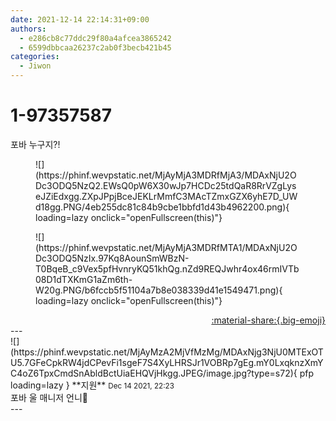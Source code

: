 ```yaml
---
date: 2021-12-14 22:14:31+09:00
authors:
  - e286cb8c77ddc29f80a4afcea3865242
  - 6599dbbcaa26237c2ab0f3becb421b45
categories:
  - Jiwon
---
```


# 1-97357587

<div class="post-container" markdown="1">
<div class="content-container md-sidebar__scrollwrap" markdown="1">

포바 누구지?!
<figure markdown="1">
![](https://phinf.wevpstatic.net/MjAyMjA3MDRfMjA3/MDAxNjU2ODc3ODQ5NzQ2.EWsQ0pW6X30wJp7HCDc25tdQaR8RrVZgLyseJZiEdxgg.ZXpJPpjBceJEKLrMmfC3MAcTZmxGZX6yhE7D_UWd18gg.PNG/4eb255dc81c84b9cbe1bbfd1d43b4962200.png){ loading=lazy onclick="openFullscreen(this)"}
</figure>

<figure markdown="1">
![](https://phinf.wevpstatic.net/MjAyMjA3MDRfMTA1/MDAxNjU2ODc3ODQ5NzIx.97Kq8AounSmWBzN-T0BqeB_c9Vex5pfHvnryKQ51khQg.nZd9REQJwhr4ox46rmIVTb08D1dTXKmG1aZm6th-W20g.PNG/b6fccb5f51104a7b8e038339d41e1549471.png){ loading=lazy onclick="openFullscreen(this)"}
</figure>


</div>
</div>

<div style="text-align: right;" markdown="1">
<a href="https://weverse.io/fromis9/fanpost/1-97357587" style="text-align: right;">:material-share:{.big-emoji}</a>
</div>
---

<div class="comments-container md-sidebar__scrollwrap" markdown="1">
<div class="comment" markdown="1">
<div class='id-container' markdown="1">
![](https://phinf.wevpstatic.net/MjAyMzA2MjVfMzMg/MDAxNjg3NjU0MTExOTU5.7GFeCpkRW4jdCPevFi1sgeF7S4XyLHRSJr1VOBRp7gEg.mY0LxqknzXmYC4oZ6TpxCmdSnAbldBctUiaEHQVjHkgg.JPEG/image.jpg?type=s72){ pfp loading=lazy }
**<span class="artist">지원</span>** <small>Dec 14 2021, 22:23</small><br>
</div>
<div class='comment-body' markdown="1">
포바 울 매니저 언니🤍
</div>
</div>
</div>
---
